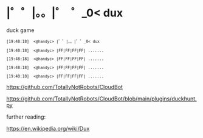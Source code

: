 

# |゜゜|。。|゜ ​ ゜\_0<​ dux

duck game

<sup>
  
`` [19:48:18]  <@handyc> |゜゜|。。|゜゜_0< dux ``
                                       
`` [19:48:18]  <@handyc> |FF|FF|FF|FF| ....... ``

`` [19:48:18]  <@handyc> |FF|FF|FF|FF| ....... ``

`` [19:48:18]  <@handyc> |FF|FF|FF|FF| ....... ``

`` [19:48:18]  <@handyc> |FF|FF|FF|FF| ....... ``

</sup>


https://github.com/TotallyNotRobots/CloudBot

https://github.com/TotallyNotRobots/CloudBot/blob/main/plugins/duckhunt.py


further reading:

https://en.wikipedia.org/wiki/Dux
